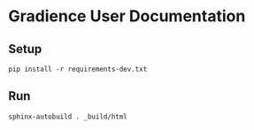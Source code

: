 # Gradience User Documentation

## Setup

```
pip install -r requirements-dev.txt
```

## Run

```
sphinx-autobuild . _build/html
```
